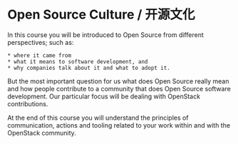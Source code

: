 # Open Source Culture / 开源文化

In this course you will be introduced to Open Source from different
perspectives; such as:

    * where it came from
    * what it means to software development, and
    * why companies talk about it and what to adopt it.
     
But the most important question for us what does Open Source really mean and how
people contribute to a community that does Open Source software development. Our
particular focus will be dealing with OpenStack contributions.
    
At the end of this course you will understand the principles of communication,
actions and tooling related to your work within and with the OpenStack community.